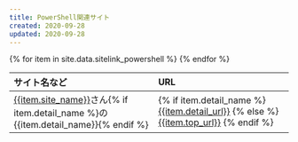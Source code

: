 ```yaml
---
title: PowerShell関連サイト
created: 2020-09-28
updated: 2020-09-28
---
```

<table>
  <thead>
    <tr>
      <th style="text-align: left">サイト名など</th>
      <th style="text-align: left">URL</th>
    </tr>
  </thead>
  <tbody>
    {% for item in site.data.sitelink_powershell %}
    <tr>
      <td style="text-align: left">
        <a href="{{item.top_url}}">{{item.site_name}}</a>さん{% if item.detail_name %}の{{item.detail_name}}{% endif %}
      </td>
      <td style="text-align: left">
        {% if item.detail_name %}
        <a href="{{item.detail_url}}">{{item.detail_url}}</a>
        {% else %}
        <a href="{{item.top_url}}">{{item.top_url}}</a>
        {% endif %}
      </td>
    </tr>
    {% endfor %}
  </tbody>
</table>
